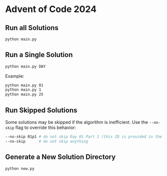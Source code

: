 # Advent of Code 2024

## Run all Solutions

```sh
python main.py
```

## Run a Single Solution

```sh
python main.py DAY
```

Example:

```sh
python main.py 01
python main.py 1
python main.py 25
```

## Run Skipped Solutions

Some solutions may be skipped if the algorithm is inefficient. Use the `--no-skip` flag to override this behavior:

```sh
--no-skip 01p1 # do not skip Day 01 Part 1 (this ID is provided in the solution if a part is skipped)
--no-skip      # do not skip anything
```

## Generate a New Solution Directory

```sh
python new.py
```
